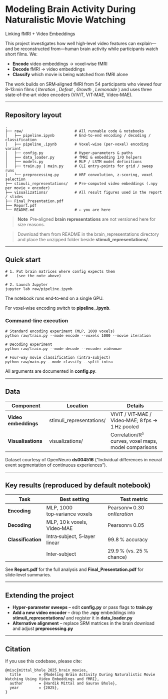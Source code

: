 # **Modeling Brain Activity During Naturalistic Movie Watching**

Linking fMRI  +  Video Embeddings

This project investigates how well high‑level video features can explain—and be reconstructed from—human brain activity while participants watch short films. We:

* **Encode** video embeddings → voxel‑wise fMRI
* **Decode** fMRI → video embeddings
* **Classify** which movie is being watched from fMRI alone

The work builds on SRM‑aligned fMRI from 54 participants who viewed four 8–13 min films ( *Iteration* ,  *Defeat* ,  *Growth* ,  *Lemonade* ) and uses three state‑of‑the‑art video encoders (ViViT, ViT‑MAE, Video‑MAE).

---

## **Repository layout**

```
.
├── raw/                       # All runnable code & notebooks
│   ├── pipeline.ipynb         # End‑to‑end encoding / decoding / classification
│   ├── pipeline_.ipynb        # Voxel‑wise (per‑voxel) encoding variant
│   ├── config.py              # Hyper‑parameters & paths
│   ├── data_loader.py         # fMRI & embedding I/O helpers
│   ├── models.py              # MLP / LSTM model definitions
│   ├── train.py | main.py     # CLI entry‑points for grid / sweep runs
│   └── preprocessing.py       # HRF convolution, z‑scoring, voxel selection
├── stimuli_representations/   # Pre‑computed video embeddings (.npy per movie × encoder)
├── visualizations/            # All result figures used in the report / slides
├── Final_Presentation.pdf
├── Report.pdf
└── README.md                  # ← you are here
```

> **Note** Pre‑aligned **brain representations** are not versioned here for size reasons.

> Download them from README in the brain_representations directory and place the unzipped folder beside **stimuli_representations/**.

---

## **Quick start**

```
# 1. Put brain matrices where config expects them
#    (see the note above)

# 2. Launch Jupyter
jupyter lab raw/pipeline.ipynb
```

The notebook runs end‑to‑end on a single GPU.

For voxel‑wise encoding switch to **pipeline_.ipynb**.

### **Command‑line execution**

```
# Standard encoding experiment (MLP, 1000 voxels)
python raw/train.py --mode encode --voxels 1000 --movie iteration

# Decoding experiment
python raw/train.py --mode decode --encoder videomae

# Four‑way movie classification (intra‑subject)
python raw/main.py --mode classify --split intra
```

All arguments are documented in **config.py**.

---

## **Data**

| **Component**           | **Location**              | **Details**                                     |
| ----------------------------- | ------------------------------- | ----------------------------------------------------- |
| **Video embeddings**    | stimuli_representations/        | ViViT / ViT‑MAE / Video‑MAE; 8 fps → 1 Hz pooled |
| **Visualisations**      | visualizations/                 | Correlation/R² curves, voxel maps, model comparisons |

Dataset courtesy of OpenNeuro **ds004516** (“Individual differences in neural event segmentation of continuous experiences”).

---

## **Key results (reproduced by default notebook)**

| **Task**           | **Best setting**          | **Test metric**                |
| ------------------------ | ------------------------------- | ------------------------------------ |
| **Encoding**       | MLP, 1000 top‑variance voxels  | Pearson*r*≈ 0.30 on*Iteration* |
| **Decoding**       | MLP, 10 k voxels, Video‑MAE   | Pearson*r*≈ 0.05                 |
| **Classification** | Intra‑subject, 5‑layer linear | 99.8 % accuracy                  |
|                          | Inter‑subject                  | 29.9 % (vs. 25 % chance)           |

See **Report.pdf** for the full analysis and **Final_Presentation.pdf** for slide‑level summaries.

---

## **Extending the project**

* **Hyper‑parameter sweeps** – edit **config.py** or pass flags to **train.py**
* **Add a new video encoder** – drop the **.npy** embeddings into **stimuli_representations/** and register it in **data_loader.py**
* **Alternative alignment** – replace SRM matrices in the brain download and adjust **preprocessing.py**

---

## **Citation**

If you use this codebase, please cite:

```
@misc{mittal_bhole_2025_brain_movies,
  title        = {Modeling Brain Activity During Naturalistic Movie Watching Using Video Embeddings and fMRI},
  author       = {Hardik Mittal and Gaurav Bhole},
  year         = {2025},
}
```
